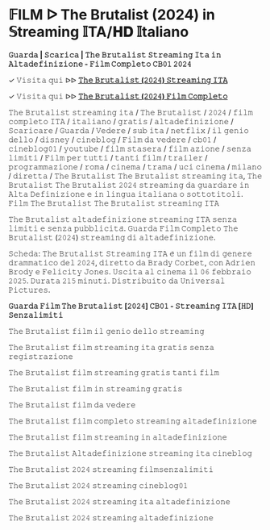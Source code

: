 # 𝔽ILM ᐅ The Brutalist (2024) in 𝕊treaming 𝕀TA/𝐇𝐃 𝕀taliano
**𝙶𝚞𝚊𝚛𝚍𝚊 | 𝚂𝚌𝚊𝚛𝚒𝚌𝚊 | 𝚃𝚑𝚎 𝙱𝚛𝚞𝚝𝚊𝚕𝚒𝚜𝚝 𝚂𝚝𝚛𝚎𝚊𝚖𝚒𝚗𝚐 𝙸𝚝𝚊 𝚒𝚗 𝙰𝚕𝚝𝚊𝚍𝚎𝚏𝚒𝚗𝚒𝚣𝚒𝚘𝚗𝚎 - 𝙵𝚒𝚕𝚖 𝙲𝚘𝚖𝚙𝚕𝚎𝚝𝚘 𝙲𝙱𝟶𝟷 𝟸𝟶𝟸𝟺**

✓ 𝚅𝚒𝚜𝚒𝚝𝚊 𝚚𝚞𝚒 ᐅᐅ **[𝚃𝚑𝚎 𝙱𝚛𝚞𝚝𝚊𝚕𝚒𝚜𝚝 (𝟸𝟶𝟸𝟺) 𝚂𝚝𝚛𝚎𝚊𝚖𝚒𝚗𝚐 𝙸𝚃𝙰](https://t.co/Hi2jytKZ7k)**

✓ 𝚅𝚒𝚜𝚒𝚝𝚊 𝚚𝚞𝚒 ᐅᐅ **[𝚃𝚑𝚎 𝙱𝚛𝚞𝚝𝚊𝚕𝚒𝚜𝚝 (𝟸𝟶𝟸𝟺) 𝙵𝚒𝚕𝚖 𝙲𝚘𝚖𝚙𝚕𝚎𝚝𝚘](https://t.co/Hi2jytKZ7k)**

𝚃𝚑𝚎 𝙱𝚛𝚞𝚝𝚊𝚕𝚒𝚜𝚝 𝚜𝚝𝚛𝚎𝚊𝚖𝚒𝚗𝚐 𝚒𝚝𝚊 / 𝚃𝚑𝚎 𝙱𝚛𝚞𝚝𝚊𝚕𝚒𝚜𝚝 / 𝟸𝟶𝟸𝟺 / 𝚏𝚒𝚕𝚖 𝚌𝚘𝚖𝚙𝚕𝚎𝚝𝚘 𝙸𝚃𝙰 / 𝚒𝚝𝚊𝚕𝚒𝚊𝚗𝚘 / 𝚐𝚛𝚊𝚝𝚒𝚜 / 𝚊𝚕𝚝𝚊𝚍𝚎𝚏𝚒𝚗𝚒𝚣𝚒𝚘𝚗𝚎 / 𝚂𝚌𝚊𝚛𝚒𝚌𝚊𝚛𝚎 / 𝙶𝚞𝚊𝚛𝚍𝚊 / 𝚅𝚎𝚍𝚎𝚛𝚎 / 𝚜𝚞𝚋 𝚒𝚝𝚊 / 𝚗𝚎𝚝𝚏𝚕𝚒𝚡 / 𝚒𝚕 𝚐𝚎𝚗𝚒𝚘 𝚍𝚎𝚕𝚕𝚘 / 𝚍𝚒𝚜𝚗𝚎𝚢 / 𝚌𝚒𝚗𝚎𝚋𝚕𝚘𝚐 / 𝙵𝚒𝚕𝚖 𝚍𝚊 𝚟𝚎𝚍𝚎𝚛𝚎 / 𝚌𝚋𝟶𝟷 / 𝚌𝚒𝚗𝚎𝚋𝚕𝚘𝚐𝟶𝟷 / 𝚢𝚘𝚞𝚝𝚞𝚋𝚎 / 𝚏𝚒𝚕𝚖 𝚜𝚝𝚊𝚜𝚎𝚛𝚊 / 𝚏𝚒𝚕𝚖 𝚊𝚣𝚒𝚘𝚗𝚎 / 𝚜𝚎𝚗𝚣𝚊 𝚕𝚒𝚖𝚒𝚝𝚒 / 𝙵𝚒𝚕𝚖 𝚙𝚎𝚛 𝚝𝚞𝚝𝚝𝚒 / 𝚝𝚊𝚗𝚝𝚒 𝚏𝚒𝚕𝚖 / 𝚝𝚛𝚊𝚒𝚕𝚎𝚛 / 𝚙𝚛𝚘𝚐𝚛𝚊𝚖𝚖𝚊𝚣𝚒𝚘𝚗𝚎 / 𝚛𝚘𝚖𝚊 / 𝚌𝚒𝚗𝚎𝚖𝚊 / 𝚝𝚛𝚊𝚖𝚊 / 𝚞𝚌𝚒 𝚌𝚒𝚗𝚎𝚖𝚊 / 𝚖𝚒𝚕𝚊𝚗𝚘 / 𝚍𝚒𝚛𝚎𝚝𝚝𝚊 / 𝚃𝚑𝚎 𝙱𝚛𝚞𝚝𝚊𝚕𝚒𝚜𝚝 𝚃𝚑𝚎 𝙱𝚛𝚞𝚝𝚊𝚕𝚒𝚜𝚝 𝚜𝚝𝚛𝚎𝚊𝚖𝚒𝚗𝚐 𝚒𝚝𝚊, 𝚃𝚑𝚎 𝙱𝚛𝚞𝚝𝚊𝚕𝚒𝚜𝚝 𝚃𝚑𝚎 𝙱𝚛𝚞𝚝𝚊𝚕𝚒𝚜𝚝 𝟸𝟶𝟸𝟺 𝚜𝚝𝚛𝚎𝚊𝚖𝚒𝚗𝚐 𝚍𝚊 𝚐𝚞𝚊𝚛𝚍𝚊𝚛𝚎 𝚒𝚗 𝙰𝚕𝚝𝚊 𝙳𝚎𝚏𝚒𝚗𝚒𝚣𝚒𝚘𝚗𝚎 𝚎 𝚒𝚗 𝚕𝚒𝚗𝚐𝚞𝚊 𝚒𝚝𝚊𝚕𝚒𝚊𝚗𝚊 𝚘 𝚜𝚘𝚝𝚝𝚘𝚝𝚒𝚝𝚘𝚕𝚒. 𝙵𝚒𝚕𝚖 𝚃𝚑𝚎 𝙱𝚛𝚞𝚝𝚊𝚕𝚒𝚜𝚝 𝚃𝚑𝚎 𝙱𝚛𝚞𝚝𝚊𝚕𝚒𝚜𝚝 𝚜𝚝𝚛𝚎𝚊𝚖𝚒𝚗𝚐 𝙸𝚃𝙰

𝚃𝚑𝚎 𝙱𝚛𝚞𝚝𝚊𝚕𝚒𝚜𝚝 𝚊𝚕𝚝𝚊𝚍𝚎𝚏𝚒𝚗𝚒𝚣𝚒𝚘𝚗𝚎 𝚜𝚝𝚛𝚎𝚊𝚖𝚒𝚗𝚐 𝙸𝚃𝙰 𝚜𝚎𝚗𝚣𝚊 𝚕𝚒𝚖𝚒𝚝𝚒 𝚎 𝚜𝚎𝚗𝚣𝚊 𝚙𝚞𝚋𝚋𝚕𝚒𝚌𝚒𝚝𝚊̀. 𝙶𝚞𝚊𝚛𝚍𝚊 𝙵𝚒𝚕𝚖 𝙲𝚘𝚖𝚙𝚕𝚎𝚝𝚘 𝚃𝚑𝚎 𝙱𝚛𝚞𝚝𝚊𝚕𝚒𝚜𝚝 (𝟸𝟶𝟸𝟺) 𝚜𝚝𝚛𝚎𝚊𝚖𝚒𝚗𝚐 𝚍𝚒 𝚊𝚕𝚝𝚊𝚍𝚎𝚏𝚒𝚗𝚒𝚣𝚒𝚘𝚗𝚎.

𝚂𝚌𝚑𝚎𝚍𝚊: 𝚃𝚑𝚎 𝙱𝚛𝚞𝚝𝚊𝚕𝚒𝚜𝚝 𝚂𝚝𝚛𝚎𝚊𝚖𝚒𝚗𝚐 𝙸𝚃𝙰 𝚎̀ 𝚞𝚗 𝚏𝚒𝚕𝚖 𝚍𝚒 𝚐𝚎𝚗𝚎𝚛𝚎 𝚍𝚛𝚊𝚖𝚖𝚊𝚝𝚒𝚌𝚘 𝚍𝚎𝚕 𝟸𝟶𝟸𝟺, 𝚍𝚒𝚛𝚎𝚝𝚝𝚘 𝚍𝚊 𝙱𝚛𝚊𝚍𝚢 𝙲𝚘𝚛𝚋𝚎𝚝, 𝚌𝚘𝚗 𝙰𝚍𝚛𝚒𝚎𝚗 𝙱𝚛𝚘𝚍𝚢 𝚎 𝙵𝚎𝚕𝚒𝚌𝚒𝚝𝚢 𝙹𝚘𝚗𝚎𝚜. 𝚄𝚜𝚌𝚒𝚝𝚊 𝚊𝚕 𝚌𝚒𝚗𝚎𝚖𝚊 𝚒𝚕 𝟶𝟼 𝚏𝚎𝚋𝚋𝚛𝚊𝚒𝚘 𝟸𝟶𝟸𝟻. 𝙳𝚞𝚛𝚊𝚝𝚊 𝟸𝟷𝟻 𝚖𝚒𝚗𝚞𝚝𝚒. 𝙳𝚒𝚜𝚝𝚛𝚒𝚋𝚞𝚒𝚝𝚘 𝚍𝚊 𝚄𝚗𝚒𝚟𝚎𝚛𝚜𝚊𝚕 𝙿𝚒𝚌𝚝𝚞𝚛𝚎𝚜.

**𝙶𝚞𝚊𝚛𝚍𝚊 𝙵𝚒𝚕𝚖 𝚃𝚑𝚎 𝙱𝚛𝚞𝚝𝚊𝚕𝚒𝚜𝚝 [𝟸𝟶𝟸𝟺] 𝙲𝙱𝟶𝟷 - 𝚂𝚝𝚛𝚎𝚊𝚖𝚒𝚗𝚐 𝙸𝚃𝙰 [𝙷𝙳] 𝚂𝚎𝚗𝚣𝚊𝚕𝚒𝚖𝚒𝚝𝚒**

𝚃𝚑𝚎 𝙱𝚛𝚞𝚝𝚊𝚕𝚒𝚜𝚝 𝚏𝚒𝚕𝚖 𝚒𝚕 𝚐𝚎𝚗𝚒𝚘 𝚍𝚎𝚕𝚕𝚘 𝚜𝚝𝚛𝚎𝚊𝚖𝚒𝚗𝚐

𝚃𝚑𝚎 𝙱𝚛𝚞𝚝𝚊𝚕𝚒𝚜𝚝 𝚏𝚒𝚕𝚖 𝚜𝚝𝚛𝚎𝚊𝚖𝚒𝚗𝚐 𝚒𝚝𝚊 𝚐𝚛𝚊𝚝𝚒𝚜 𝚜𝚎𝚗𝚣𝚊 𝚛𝚎𝚐𝚒𝚜𝚝𝚛𝚊𝚣𝚒𝚘𝚗𝚎

𝚃𝚑𝚎 𝙱𝚛𝚞𝚝𝚊𝚕𝚒𝚜𝚝 𝚏𝚒𝚕𝚖 𝚜𝚝𝚛𝚎𝚊𝚖𝚒𝚗𝚐 𝚐𝚛𝚊𝚝𝚒𝚜 𝚝𝚊𝚗𝚝𝚒 𝚏𝚒𝚕𝚖

𝚃𝚑𝚎 𝙱𝚛𝚞𝚝𝚊𝚕𝚒𝚜𝚝 𝚏𝚒𝚕𝚖 𝚒𝚗 𝚜𝚝𝚛𝚎𝚊𝚖𝚒𝚗𝚐 𝚐𝚛𝚊𝚝𝚒𝚜

𝚃𝚑𝚎 𝙱𝚛𝚞𝚝𝚊𝚕𝚒𝚜𝚝 𝚏𝚒𝚕𝚖 𝚍𝚊 𝚟𝚎𝚍𝚎𝚛𝚎

𝚃𝚑𝚎 𝙱𝚛𝚞𝚝𝚊𝚕𝚒𝚜𝚝 𝚏𝚒𝚕𝚖 𝚌𝚘𝚖𝚙𝚕𝚎𝚝𝚘 𝚜𝚝𝚛𝚎𝚊𝚖𝚒𝚗𝚐 𝚊𝚕𝚝𝚊𝚍𝚎𝚏𝚒𝚗𝚒𝚣𝚒𝚘𝚗𝚎

𝚃𝚑𝚎 𝙱𝚛𝚞𝚝𝚊𝚕𝚒𝚜𝚝 𝚏𝚒𝚕𝚖 𝚜𝚝𝚛𝚎𝚊𝚖𝚒𝚗𝚐 𝚒𝚗 𝚊𝚕𝚝𝚊𝚍𝚎𝚏𝚒𝚗𝚒𝚣𝚒𝚘𝚗𝚎

𝚃𝚑𝚎 𝙱𝚛𝚞𝚝𝚊𝚕𝚒𝚜𝚝 𝙰𝚕𝚝𝚊𝚍𝚎𝚏𝚒𝚗𝚒𝚣𝚒𝚘𝚗𝚎 𝚜𝚝𝚛𝚎𝚊𝚖𝚒𝚗𝚐 𝚒𝚝𝚊 𝚌𝚒𝚗𝚎𝚋𝚕𝚘𝚐

𝚃𝚑𝚎 𝙱𝚛𝚞𝚝𝚊𝚕𝚒𝚜𝚝 𝟸𝟶𝟸𝟺 𝚜𝚝𝚛𝚎𝚊𝚖𝚒𝚗𝚐 𝚏𝚒𝚕𝚖𝚜𝚎𝚗𝚣𝚊𝚕𝚒𝚖𝚒𝚝𝚒

𝚃𝚑𝚎 𝙱𝚛𝚞𝚝𝚊𝚕𝚒𝚜𝚝 𝟸𝟶𝟸𝟺 𝚜𝚝𝚛𝚎𝚊𝚖𝚒𝚗𝚐 𝚌𝚒𝚗𝚎𝚋𝚕𝚘𝚐𝟶𝟷

𝚃𝚑𝚎 𝙱𝚛𝚞𝚝𝚊𝚕𝚒𝚜𝚝 𝟸𝟶𝟸𝟺 𝚜𝚝𝚛𝚎𝚊𝚖𝚒𝚗𝚐 𝚒𝚝𝚊 𝚊𝚕𝚝𝚊𝚍𝚎𝚏𝚒𝚗𝚒𝚣𝚒𝚘𝚗𝚎

𝚃𝚑𝚎 𝙱𝚛𝚞𝚝𝚊𝚕𝚒𝚜𝚝 𝟸𝟶𝟸𝟺 𝚜𝚝𝚛𝚎𝚊𝚖𝚒𝚗𝚐 𝚊𝚕𝚝𝚊𝚍𝚎𝚏𝚒𝚗𝚒𝚣𝚒𝚘𝚗𝚎
